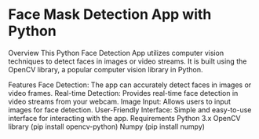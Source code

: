 # Face Mask Detection App with Python
Overview
This Python Face Detection App utilizes computer vision techniques to detect faces in images or video streams. It is built using the OpenCV library, a popular computer vision library in Python.

Features
Face Detection: The app can accurately detect faces in images or video frames.
Real-time Detection: Provides real-time face detection in video streams from your webcam.
Image Input: Allows users to input images for face detection.
User-Friendly Interface: Simple and easy-to-use interface for interacting with the app.
Requirements
Python 3.x
OpenCV library (pip install opencv-python)
Numpy (pip install numpy)

